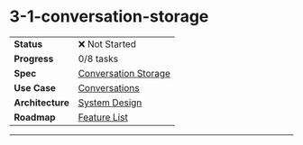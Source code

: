 # 3-1-conversation-storage

| | |
|---|---|
| **Status** | ❌ Not Started |
| **Progress** | 0/8 tasks |
| **Spec** | [Conversation Storage](../../roadmap.md) |
| **Use Case** | [Conversations](../../../../../products/anygpt/cases/conversations.md) |
| **Architecture** | [System Design](../../architecture.md) |
| **Roadmap** | [Feature List](../../roadmap.md) |

---

